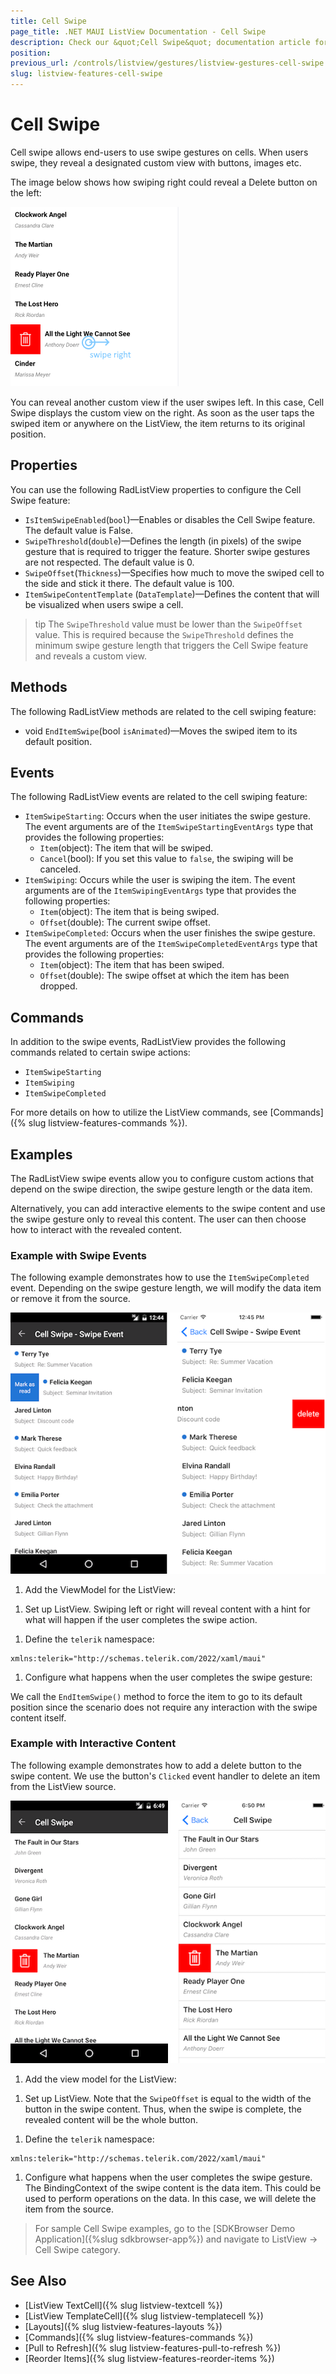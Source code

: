 ```yaml
---
title: Cell Swipe
page_title: .NET MAUI ListView Documentation - Cell Swipe
description: Check our &quot;Cell Swipe&quot; documentation article for Telerik ListView for .NT MAUI.
position: 
previous_url: /controls/listview/gestures/listview-gestures-cell-swipe
slug: listview-features-cell-swipe
---
```


# Cell Swipe

Cell swipe allows end-users to use swipe gestures on cells. When users swipe, they reveal a designated custom view with buttons, images etc.

The image below shows how swiping right could reveal a Delete button on the left:

![ListView Cell Swipe Gesture](images/listview-cellswipe.png)

You can reveal another custom view if the user swipes left. In this case, Cell Swipe displays the custom view on the right. As soon as the user taps the swiped item or anywhere on the ListView, the item returns to its original position.

## Properties

You can use the following RadListView properties to configure the Cell Swipe feature:

- `IsItemSwipeEnabled`(`bool`)&mdash;Enables or disables the Cell Swipe feature. The default value is False.
- `SwipeThreshold`(`double`)&mdash;Defines the length (in pixels) of the swipe gesture that is required to trigger the feature. Shorter swipe gestures are not respected. The default value is 0.
- `SwipeOffset`(`Thickness`)&mdash;Specifies how much to move the swiped cell to the side and stick it there. The default value is 100.
- `ItemSwipeContentTemplate` (`DataTemplate`)&mdash;Defines the content that will be visualized when users swipe a cell.

>tip The `SwipeThreshold` value must be lower than the `SwipeOffset` value. This is required because the `SwipeThreshold` defines the minimum swipe gesture length that triggers the Cell Swipe feature and reveals a custom view.

## Methods

The following RadListView methods are related to the cell swiping feature:

- void `EndItemSwipe`(bool `isAnimated`)&mdash;Moves the swiped item to its default position.

## Events

The following RadListView events are related to the cell swiping feature:

- `ItemSwipeStarting`: Occurs when the user initiates the swipe gesture. The event arguments are of the `ItemSwipeStartingEventArgs` type that provides the following properties:
  - `Item`(object): The item that will be swiped.
  - `Cancel`(bool): If you set this value to `false`, the swiping will be canceled.
- `ItemSwiping`: Occurs while the user is swiping the item. The event arguments are of the `ItemSwipingEventArgs` type that provides the following properties:
  - `Item`(object): The item that is being swiped.
  - `Offset`(double): The current swipe offset.
- `ItemSwipeCompleted`: Occurs when the user finishes the swipe gesture. The event arguments are of the `ItemSwipeCompletedEventArgs` type that provides the following properties:
  - `Item`(object): The item that has been swiped.
  - `Offset`(double): The swipe offset at which the item has been dropped.

## Commands

In addition to the swipe events, RadListView provides the following commands related to certain swipe actions:

- `ItemSwipeStarting`
- `ItemSwiping`
- `ItemSwipeCompleted`

For more details on how to utilize the ListView commands, see [Commands]({% slug listview-features-commands %}).
  
## Examples

The RadListView swipe events allow you to configure custom actions that depend on the swipe direction, the swipe gesture length or the data item.

Alternatively, you can add interactive elements to the swipe content and use the swipe gesture only to reveal this content. The user can then choose how to interact with the revealed content.

### Example with Swipe Events

The following example demonstrates how to use the `ItemSwipeCompleted` event. Depending on the swipe gesture length, we will modify the data item or remove it from the source.

![ListView Cell Swipe](images/listview-gestures-swipe-swipe-event.png)

1. Add the ViewModel for the ListView:

 <snippet id='listview-gestures-cellswipe-swipeevents-viewmodel'/>

1. Set up ListView. Swiping left or right will reveal content with a hint for what will happen if the user completes the swipe action.

 <snippet id='listview-gestures-cellswipe-swipeevents-listview'/>

1. Define the `telerik` namespace:

 ```XAML
xmlns:telerik="http://schemas.telerik.com/2022/xaml/maui"                 
 ```

1. Configure what happens when the user completes the swipe gesture:

 <snippet id='listview-gestures-cellswipe-swipeevents-swipecompleted'/>

We call the `EndItemSwipe()` method to force the item to go to its default position since the scenario does not require any interaction with the swipe content itself.

### Example with Interactive Content

The following example demonstrates how to add a delete button to the swipe content. We use the button's `Clicked` event handler to delete an item from the ListView source.

![ListView Cell Swipe Interactive Content](images/listview-gestures-swipe-interactive-content.png)

1. Add the view model for the ListView:

 <snippet id='listview-gestures-cellswipe-interactivecontent-viewmodel'/>

1. Set up ListView. Note that the `SwipeOffset` is equal to the width of the button in the swipe content. Thus, when the swipe is complete, the revealed content will be the whole button.

 <snippet id='listview-gestures-cellswipe-interactivecontent-listview'/>

1. Define the `telerik` namespace:

 ```XAML
xmlns:telerik="http://schemas.telerik.com/2022/xaml/maui"                 
 ```
 
1. Configure what happens when the user completes the swipe gesture. The BindingContext of the swipe content is the data item. This could be used to perform operations on the data. In this case, we will delete the item from the source.

 <snippet id='listview-gestures-cellswipe-interactivecontent-deleteitem'/>

> For sample Cell Swipe examples, go to the [SDKBrowser Demo Application]({%slug sdkbrowser-app%}) and navigate to ListView -> Cell Swipe category.

## See Also

- [ListView TextCell]({% slug listview-textcell %})
- [ListView TemplateCell]({% slug listview-templatecell %})
- [Layouts]({% slug listview-features-layouts %})
- [Commands]({% slug listview-features-commands %})
- [Pull to Refresh]({% slug listview-features-pull-to-refresh %})
- [Reorder Items]({% slug listview-features-reorder-items %})
